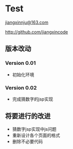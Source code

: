 # Test

jiangxinnju@163.com

http://github.com/jiangxincode


## 版本改动

### Version 0.01

* 初始化环境

### Version 0.02

* 完成猜数字的jsp实现

## 将要进行的改进

* 猜数字jsp实现中js问题
* 重新设计各个页面的格式
* 删除不必要代码